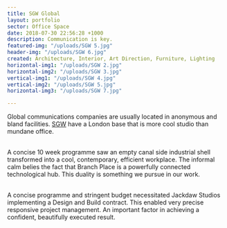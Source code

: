 ```yaml
---
title: SGW Global
layout: portfolio
sector: Office Space
date: 2018-07-30 22:56:28 +1000
description: Communication is key.
featured-img: "/uploads/SGW 5.jpg"
header-img: "/uploads/SGW 6.jpg"
created: Architecture, Interior, Art Direction, Furniture, Lighting
horizontal-img1: "/uploads/SGW 2.jpg"
horizontal-img2: "/uploads/SGW 3.jpg"
vertical-img1: "/uploads/SGW 4.jpg"
vertical-img2: "/uploads/SGW 5.jpg"
horizontal-img3: "/uploads/SGW 7.jpg"

---
```

Global communications companies are usually located in anonymous and bland facilities. [SGW](http://www.sgwglobal.com/) have a London base that is more cool studio than mundane office.<br><br>

A concise 10 week programme saw an empty canal side industrial shell transformed into a cool, contemporary, efficient workplace. The informal calm belies the fact that Branch Place is a powerfully connected technological hub. This duality is something we pursue in our work.<br><br>

A concise programme and stringent budget necessitated Jackdaw Studios implementing a Design and Build contract. This enabled very precise responsive project management. An important factor in achieving a confident, beautifully executed result. <br><br>